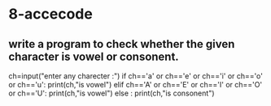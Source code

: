 # 8-accecode
write a program to check whether the given character is vowel  or consonent.
-------------------------------------------------------------------------------------

ch=input("enter any charecter :")
if ch=='a' or ch=='e' or ch=='i' or ch=='o' or ch=='u':
        print(ch,"is vowel")
elif ch=='A' or ch=='E' or ch=='I' or ch=='O' or ch=='U':
         print(ch,"is vowel")
else :
     print(ch,"is consonent")
